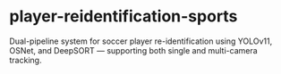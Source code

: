 # player-reidentification-sports
Dual-pipeline system for soccer player re-identification using YOLOv11, OSNet, and DeepSORT — supporting both single and multi-camera tracking.

